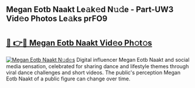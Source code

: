 ## Megan Eotb Naakt Le𝚊k𝚎d N𝚞𝚍e - Part-UW3 Vid𝚎o Photos Le𝚊ks prFO9

# <h2><a href="http://fb2hb3j.evod.top/?m=Megan+Eotb+Naakt">🔗 👉🔴 Megan Eotb Naakt Vid𝚎o Ph𝚘t𝚘s</a></h2>

[![Megan Eotb Naakt N𝚞d𝚎s](https://i.imgur.com/8V9OHl7.gif)](http://fb2hb3j.evod.top/?m=Megan+Eotb+Naakt)
Digital influencer Megan Eotb Naakt and social media sensation, celebrated for sharing dance and lifestyle themes through viral dance challenges and short videos. The public's perception Megan Eotb Naakt of a public figure can change over time. 
